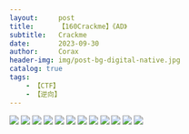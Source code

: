 ```yaml
---
layout:     post
title:      【160Crackme】《AD》
subtitle:   Crackme
date:       2023-09-30
author:     Corax
header-img: img/post-bg-digital-native.jpg
catalog: true
tags:
    - 【CTF】
    - 【逆向】
---
```




![](https://typora-1321221957.cos.ap-shanghai.myqcloud.com/image1/202311020022827.png)
![](https://typora-1321221957.cos.ap-shanghai.myqcloud.com/image1/202311020022829.png)
![](https://typora-1321221957.cos.ap-shanghai.myqcloud.com/image1/202311020022831.png)
![](https://typora-1321221957.cos.ap-shanghai.myqcloud.com/image1/202311020022832.png)
![](https://typora-1321221957.cos.ap-shanghai.myqcloud.com/image1/202311020022834.png)
![](https://typora-1321221957.cos.ap-shanghai.myqcloud.com/image1/202311020022835.png)
![](https://typora-1321221957.cos.ap-shanghai.myqcloud.com/image1/202311020022836.png)
![](https://typora-1321221957.cos.ap-shanghai.myqcloud.com/image1/202311020022838.png)
![](https://typora-1321221957.cos.ap-shanghai.myqcloud.com/image1/202311020022839.png)
![](https://typora-1321221957.cos.ap-shanghai.myqcloud.com/image1/202311020022841.png)
![](https://typora-1321221957.cos.ap-shanghai.myqcloud.com/image1/202311020022842.png)
![](https://typora-1321221957.cos.ap-shanghai.myqcloud.com/image1/202311020022843.png)
